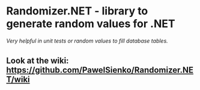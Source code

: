 # Randomizer.NET - library to generate random values for .NET  
###### Very helpful in unit tests or random values to fill database tables.

## Look at the wiki: https://github.com/PawelSienko/Randomizer.NET/wiki

